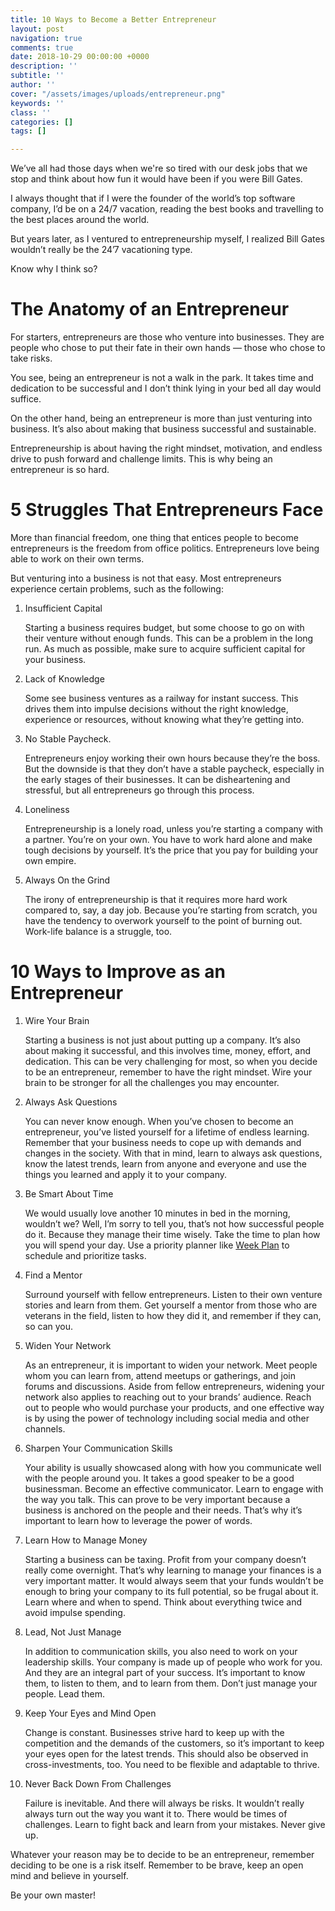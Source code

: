 ```yaml
---
title: 10 Ways to Become a Better Entrepreneur
layout: post
navigation: true
comments: true
date: 2018-10-29 00:00:00 +0000
description: ''
subtitle: ''
author: ''
cover: "/assets/images/uploads/entrepreneur.png"
keywords: ''
class: ''
categories: []
tags: []

---
```

We’ve all had those days when we're so tired with our desk jobs that we stop and think about how fun it would have been if you were Bill Gates. 

I always thought that if I were the founder of the world’s top software company, I’d be on a 24/7 vacation, reading the best books and travelling to the best places around the world. 

But years later, as I ventured to entrepreneurship myself, I realized Bill Gates wouldn’t really be the 24’7 vacationing type. 

Know why I think so? 

# The Anatomy of an Entrepreneur

For starters, entrepreneurs are those who venture into businesses. They are people who chose to put their fate in their own hands — those who chose to take risks. 

You see, being an entrepreneur is not a walk in the park. It takes time and dedication to be successful and I don’t think lying in your bed all day would suffice. 

On the other hand, being an entrepreneur is more than just venturing into business. It’s also about making that business successful and sustainable. 

Entrepreneurship is about having the right mindset, motivation, and endless drive to push forward and challenge limits. This is why being an entrepreneur is so hard. 

# 5 Struggles That Entrepreneurs Face

More than financial freedom, one thing that entices people to become entrepreneurs is the freedom from office politics. Entrepreneurs love being able to work on their own terms. 

But venturing into a business is not that easy. Most entrepreneurs experience certain problems, such as the following:

1. Insufficient Capital

   Starting a business requires budget, but some choose to go on with their venture without enough funds. This can be a problem in the long run. As much as possible, make sure to acquire sufficient capital for your business. 
2. Lack of Knowledge

   Some see business ventures as a railway for instant success. This drives them into impulse decisions without the right knowledge, experience or resources, without knowing what they’re getting into. 
3. No Stable Paycheck. 

   Entrepreneurs enjoy working their own hours because they’re the boss. But the downside is that they don’t have a stable paycheck, especially in the early stages of their businesses. It can be disheartening and stressful, but all entrepreneurs go through this process. 
4. Loneliness

   Entrepreneurship is a lonely road, unless you’re starting a company with a partner. You’re on your own. You have to work hard alone and make tough decisions by yourself. It’s the price that you pay for building your own empire.
5. Always On the Grind

   The irony of entrepreneurship is that it requires more hard work compared to, say, a day job. Because you’re starting from scratch, you have the tendency to overwork yourself to the point of burning out. Work-life balance is a struggle, too.

# 10 Ways to Improve as an Entrepreneur

 1. Wire Your Brain

    Starting a business is not just about putting up a company. It’s also about making it successful, and this involves time, money, effort, and dedication. This can be very challenging for most, so when you decide to be an entrepreneur, remember to have the right mindset. Wire your brain to be stronger for all the challenges you may encounter.
 2. Always Ask Questions

    You can never know enough. When you’ve chosen to become an entrepreneur, you’ve listed yourself for a lifetime of endless learning. Remember that your business needs to cope up with demands and changes in the society. With that in mind, learn to always ask questions, know the latest trends, learn from anyone and everyone and use the things you learned and apply it to your company.
 3. Be Smart About Time

    We would usually love another 10 minutes in bed in the morning, wouldn’t we? Well, I’m sorry to tell you, that’s not how successful people do it. Because they manage their time wisely. Take the time to plan how you will spend your day. Use a priority planner like [Week Plan](https://weekplan.net/) to schedule and prioritize tasks.
 4. Find a Mentor

    Surround yourself with fellow entrepreneurs. Listen to their own venture stories and learn from them. Get yourself a mentor from those who are veterans in the field, listen to how they did it, and remember if they can, so can you.
 5. Widen Your Network

    As an entrepreneur, it is important to widen your network. Meet people whom you can learn from, attend meetups or gatherings, and join forums and discussions. Aside from fellow entrepreneurs, widening your network also applies to reaching out to your brands’ audience. Reach out to people who would purchase your products, and one effective way is by using the power of technology including social media and other channels.
 6. Sharpen Your Communication Skills

    Your ability is usually showcased along with how you communicate well with the people around you. It takes a good speaker to be a good businessman. Become an effective communicator. Learn to engage with the way you talk. This can prove to be very important because a business is anchored on the people and their needs. That’s why it’s important to learn how to leverage the power of words.
 7. Learn How to Manage Money

    Starting a business can be taxing. Profit from your company doesn’t really come overnight. That’s why learning to manage your finances is a very important matter. It would always seem that your funds wouldn’t be enough to bring your company to its full potential, so be frugal about it. Learn where and when to spend. Think about everything twice and avoid impulse spending.
 8. Lead, Not Just Manage

    In addition to communication skills, you also need to work on your leadership skills. Your company is made up of people who work for you. And they are an integral part of your success. It’s important to know them, to listen to them, and to learn from them. Don’t just manage your people. Lead them. 
 9. Keep Your Eyes and Mind Open

    Change is constant. Businesses strive hard to keep up with the competition and the demands of the customers, so it’s important to keep your eyes open for the latest trends. This should also be observed in cross-investments, too. You need to be flexible and adaptable to thrive.
10. Never Back Down From Challenges

    Failure is inevitable. And there will always be risks. It wouldn’t really always turn out the way you want it to. There would be times of challenges. Learn to fight back and learn from your mistakes. Never give up.

Whatever your reason may be to decide to be an entrepreneur, remember deciding to be one is a risk itself. Remember to be brave, keep an open mind and believe in yourself.

Be your own master!